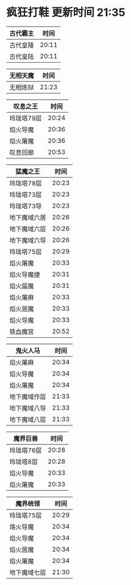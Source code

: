 # 疯狂打鞋 更新时间 21:35

| 古代霸主   | 时间    |
|--------|-------|
| 古代皇陵 | 20:11 |
| 古代皇陆 | 20:11 |

| 无相天魔   | 时间    |
|--------|-------|
| 无相炼狱 | 21:23 |

| 叹息之王   | 时间    |
|--------|-------|
| 玲珑塔79层 | 20:24 |
| 焰火导魔 | 20:36 |
| 焰火屠魔 | 20:36 |
| 叹息回廊 | 20:53 |

| 猛魔之王   | 时间    |
|--------|-------|
| 玲珑塔78层 | 20:23 |
| 玲珑塔73层 | 20:23 |
| 玲珑塔73导 | 20:23 |
| 地下魔域六居 | 20:26 |
| 地下魔域六层 | 20:26 |
| 地下魔域六导 | 20:26 |
| 玲珑塔75层 | 20:29 |
| 焰火屠魔 | 20:33 |
| 焰火导魔捷 | 20:31 |
| 焰火届魔 | 20:31 |
| 焰火屠麻 | 20:33 |
| 焰火居魔 | 20:33 |
| 焰火导魔 | 20:33 |
| 铁血魔宫 | 20:52 |

| 鬼火人马   | 时间    |
|--------|-------|
| 焰火屠麻 | 20:34 |
| 焰火导魔 | 20:34 |
| 焰火屠魔 | 20:34 |
| 地下魔域作层 | 21:33 |
| 地下魔域八导 | 21:33 |
| 地下魔域八层 | 21:33 |

| 魔界巨兽   | 时间    |
|--------|-------|
| 玲珑塔76层 | 20:28 |
| 玲珑塔8层 | 20:28 |
| 焰火导魔 | 20:33 |
| 焰火屠魔 | 20:33 |

| 魔界统领   | 时间    |
|--------|-------|
| 玲珑塔75层 | 20:29 |
| 烙火导魔 | 20:34 |
| 焰火导魔 | 20:34 |
| 焰火居魔 | 20:34 |
| 焰火屠魔 | 20:34 |
| 地下魔域七层 | 21:30 |
